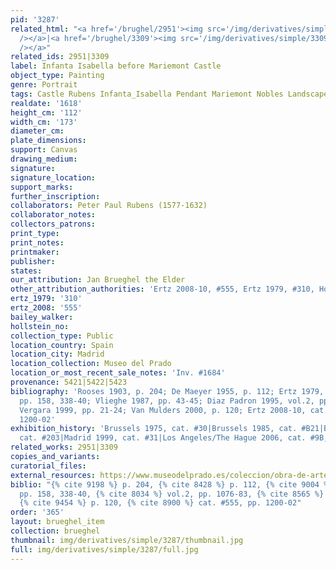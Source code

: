```yaml
---
pid: '3287'
related_html: "<a href='/brughel/2951'><img src='/img/derivatives/simple/2951/thumbnail.jpg'
  /></a>|<a href='/brughel/3309'><img src='/img/derivatives/simple/3309/thumbnail.jpg'
  /></a>"
related_ids: 2951|3309
label: Infanta Isabella before Mariemont Castle
object_type: Painting
genre: Portrait
tags: Castle Rubens Infanta_Isabella Pendant Mariemont Nobles Landscape
realdate: '1618'
height_cm: '112'
width_cm: '173'
diameter_cm: 
plate_dimensions: 
support: Canvas
drawing_medium: 
signature: 
signature_location: 
support_marks: 
further_inscription: 
collaborators: Peter Paul Rubens (1577-1632)
collaborator_notes: 
collectors_patrons: 
print_type: 
print_notes: 
printmaker: 
publisher: 
states: 
our_attribution: Jan Brueghel the Elder
other_attribution_authorities: 'Ertz 2008-10, #555, Ertz 1979, #310, Honig database'
ertz_1979: '310'
ertz_2008: '555'
bailey_walker: 
hollstein_no: 
collection_type: Public
location_country: Spain
location_city: Madrid
location_collection: Museo del Prado
location_or_most_recent_sale_notes: 'Inv. #1684'
provenance: 5421|5422|5423
bibliography: 'Rooses 1903, p. 204; De Maeyer 1955, p. 112; Ertz 1979, cat. #310,
  pp. 158, 338-40; Vlieghe 1987, pp. 43-45; Diaz Padron 1995, vol.2, pp. 1076-83;
  Vergara 1999, pp. 21-24; Van Mulders 2000, p. 120; Ertz 2008-10, cat. #555, pp.
  1200-02'
exhibition_history: 'Brussels 1975, cat. #30|Brussels 1985, cat. #B21|Brussels 1998,
  cat. #203|Madrid 1999, cat. #31|Los Angeles/The Hague 2006, cat. #9B, pp. 100-107'
related_works: 2951|3309
copies_and_variants: 
curatorial_files: 
external_resources: https://www.museodelprado.es/coleccion/obra-de-arte/la-infanta-isabel-clara-eugenia/beff0a27-a731-47d8-b48e-144f8f98de8c
biblio: "{% cite 9198 %} p. 204, {% cite 8428 %} p. 112, {% cite 9004 %} cat. #310,
  pp. 158, 338-40, {% cite 8034 %} vol.2, pp. 1076-83, {% cite 8565 %} pp. 21-24,
  {% cite 9454 %} p. 120, {% cite 8900 %} cat. #555, pp. 1200-02"
order: '365'
layout: brueghel_item
collection: brueghel
thumbnail: img/derivatives/simple/3287/thumbnail.jpg
full: img/derivatives/simple/3287/full.jpg
---
```

